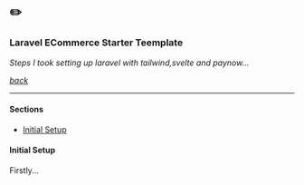 ## ✏️

### Laravel ECommerce Starter Teemplate

_Steps I took setting up laravel with tailwind,svelte and paynow..._

[_back_](../README.md)

---

#### Sections

- [Initial Setup](#initial-setup)

#### Initial Setup

Firstly...
